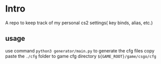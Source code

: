 # Intro

A repo to keep track of my personal cs2 settings( key binds, alias, etc.)

## usage
use command `python3 generator/main.py` to generate the cfg files
copy paste the `./cfg` folder to game cfg directory `${GAME_ROOT}/game/csgo/cfg`

